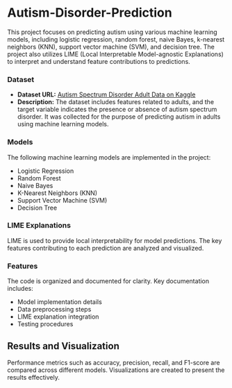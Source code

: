 # Autism-Disorder-Prediction

This project focuses on predicting autism using various machine learning models, including logistic regression, random forest, naive Bayes, k-nearest neighbors (KNN), support vector machine (SVM), and decision tree. The project also utilizes LIME (Local Interpretable Model-agnostic Explanations) to interpret and understand feature contributions to predictions.

### Dataset

- **Dataset URL:** [Autism Spectrum Disorder Adult Data on Kaggle](https://www.kaggle.com/datasets/shivamshinde123/autismprediction)
- **Description:**
  The dataset includes features related to adults, and the target variable indicates the presence or absence of autism spectrum disorder. It was collected for the purpose of predicting autism in adults using machine learning models.

### Models

The following machine learning models are implemented in the project:
- Logistic Regression
- Random Forest
- Naive Bayes
- K-Nearest Neighbors (KNN)
- Support Vector Machine (SVM)
- Decision Tree

### LIME Explanations

LIME is used to provide local interpretability for model predictions. The key features contributing to each prediction are analyzed and visualized.

### Features

The code is organized and documented for clarity. Key documentation includes:
- Model implementation details
- Data preprocessing steps
- LIME explanation integration
- Testing procedures

## Results and Visualization

Performance metrics such as accuracy, precision, recall, and F1-score are compared across different models. Visualizations are created to present the results effectively.


